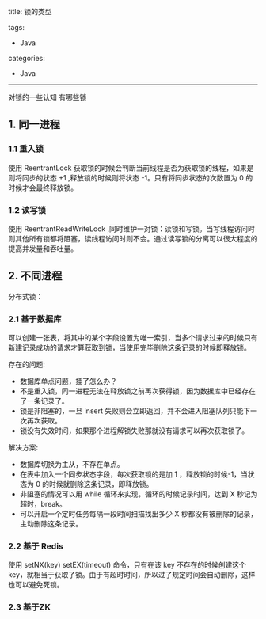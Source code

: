 title: 锁的类型

tags:
  - Java

categories:
  - Java

---
对锁的一些认知 有哪些锁
## 1. 同一进程
### 1.1 重入锁
使用 ReentrantLock 获取锁的时候会判断当前线程是否为获取锁的线程，如果是则将同步的状态 +1 ,释放锁的时候则将状态 -1。只有将同步状态的次数置为 0 的时候才会最终释放锁。

### 1.2 读写锁
使用 ReentrantReadWriteLock ,同时维护一对锁：读锁和写锁。当写线程访问时则其他所有锁都将阻塞，读线程访问时则不会。通过读写锁的分离可以很大程度的提高并发量和吞吐量。

## 2. 不同进程
分布式锁：
### 2.1 基于数据库
可以创建一张表，将其中的某个字段设置为唯一索引，当多个请求过来的时候只有新建记录成功的请求才算获取到锁，当使用完毕删除这条记录的时候即释放锁。

存在的问题:

- 数据库单点问题，挂了怎么办？
- 不是重入锁，同一进程无法在释放锁之前再次获得锁，因为数据库中已经存在了一条记录了。
- 锁是非阻塞的，一旦 insert 失败则会立即返回，并不会进入阻塞队列只能下一次再次获取。
- 锁没有失效时间，如果那个进程解锁失败那就没有请求可以再次获取锁了。

解决方案:
- 数据库切换为主从，不存在单点。
- 在表中加入一个同步状态字段，每次获取锁的是加 1 ，释放锁的时候-1，当状态为 0 的时候就删除这条记录，即释放锁。
- 非阻塞的情况可以用 while 循环来实现，循环的时候记录时间，达到 X 秒记为超时，break。
- 可以开启一个定时任务每隔一段时间扫描找出多少 X 秒都没有被删除的记录，主动删除这条记录。

### 2.2 基于 Redis
使用 setNX(key) setEX(timeout) 命令，只有在该 key 不存在的时候创建这个 key，就相当于获取了锁。由于有超时时间，所以过了规定时间会自动删除，这样也可以避免死锁。
### 2.3 基于ZK
